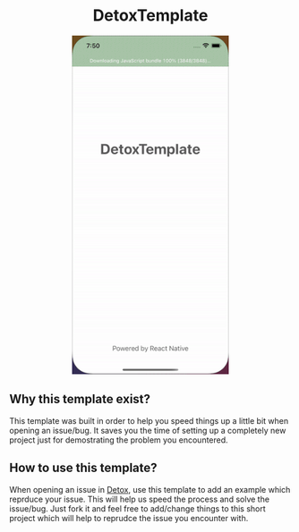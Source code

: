 <h1 align="center">
  DetoxTemplate
</h1>

<p align="center">
  <img src="Assets/project-gif.gif" alt="animated" />
</p>

## Why this template exist?
This template was built in order to help you speed things up a little bit when opening an issue/bug.
It saves you the time of setting up a completely new project just for demostrating the problem you encountered. 

## How to use this template?
When opening an issue in [Detox](https://github.com/wix/Detox), use this template to add an example which reprduce your issue.
This will help us speed the process and solve the issue/bug.
Just fork it and feel free to add/change things to this short project which will help to reprudce the issue you encounter with.
